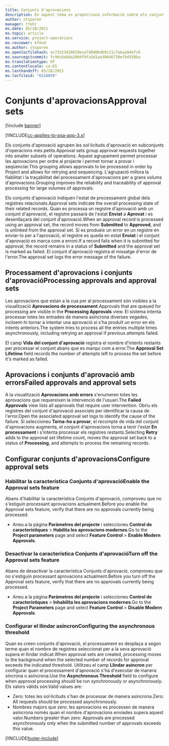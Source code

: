 ```yaml
---
title: Conjunts d'aprovacions
description: En aquest tema es proporciona informació sobre els conjunts d'aprovació, les sol·licituds i els subconjunts d'aquestes operacions.
author: stsporen
manager: tfehr
ms.date: 05/28/2021
ms.topic: article
ms.service: project-operations
ms.reviewer: kfend
ms.author: stsporen
ms.openlocfilehash: ac73313420029ece740d0bdb9c21c7abaa9defc6
ms.sourcegitcommit: fc96c6eb9a2094f9fa3d1ae39646730ef9d558ba
ms.translationtype: HT
ms.contentlocale: ca-ES
ms.lasthandoff: 05/28/2021
ms.locfileid: "6116859"
---
```

# <a name="approval-sets"></a><span data-ttu-id="ff023-103">Conjunts d'aprovacions</span><span class="sxs-lookup"><span data-stu-id="ff023-103">Approval sets</span></span>

[!include [banner](../includes/psa-now-project-operations.md)]

[!INCLUDE[cc-applies-to-psa-app-3.x](../includes/cc-applies-to-psa-app-3x.md)]

<span data-ttu-id="ff023-104">Els conjunts d'aprovació agrupen les sol·licituds d'aprovació en subconjunts d'operacions més petits.</span><span class="sxs-lookup"><span data-stu-id="ff023-104">Approval sets group approval requests together into smaller subsets of operations.</span></span> <span data-ttu-id="ff023-105">Aquest agrupament permet processar les aprovacions per ordre al projecte i permet tornar a provar i seqüenciar.</span><span class="sxs-lookup"><span data-stu-id="ff023-105">This grouping allows approvals to be processed in order by Project and allows for retrying and sequencing.</span></span> <span data-ttu-id="ff023-106">L'agrupació millora la fiabilitat i la traçabilitat del processament d'aprovacions per a grans volums d'aprovacions.</span><span class="sxs-lookup"><span data-stu-id="ff023-106">Grouping improves the reliability and traceability of approval processing for large volumes of approvals.</span></span>

<span data-ttu-id="ff023-107">Els conjunts d'aprovació indiquen l'estat de processament global dels registres relacionats.</span><span class="sxs-lookup"><span data-stu-id="ff023-107">Approval sets indicate the overall processing state of their related records.</span></span> <span data-ttu-id="ff023-108">Quan es processa un registre d'aprovació amb un conjunt d'aprovació, el registre passarà de l'estat **Enviat** a **Aprovat** i es desenllaçarà del conjunt d'aprovació.</span><span class="sxs-lookup"><span data-stu-id="ff023-108">When an approval record is processed using an approval set, the record moves from **Submitted** to **Approved**, and is unlinked from the approval set.</span></span> <span data-ttu-id="ff023-109">Si es produeix un error en un registre en enviar-lo per a l'aprovació, el registre es queda en estat **Enviat** i el conjunt d'aprovació es marca com a erroni.</span><span class="sxs-lookup"><span data-stu-id="ff023-109">If a record fails when it is submitted for approval, the record remains in a status of **Submitted** and the approval set is marked as failed.</span></span> <span data-ttu-id="ff023-110">El conjunt d'aprovació registra el missatge d'error de l'error.</span><span class="sxs-lookup"><span data-stu-id="ff023-110">The approval set logs the error message of the failure.</span></span>

## <a name="processing-approvals-and-approval-sets"></a><span data-ttu-id="ff023-111">Processament d'aprovacions i conjunts d'aprovació</span><span class="sxs-lookup"><span data-stu-id="ff023-111">Processing approvals and approval sets</span></span>
<span data-ttu-id="ff023-112">Les aprovacions que estan a la cua per al processament són visibles a la visualització **Aprovacions de processament**.</span><span class="sxs-lookup"><span data-stu-id="ff023-112">Approvals that are queued for processing are visible in the **Processing Approvals** view.</span></span> <span data-ttu-id="ff023-113">El sistema intenta processar totes les entrades de manera asíncrona diverses vegades, incloent-hi tornar a intentar una aprovació si s'ha produït un error en els intents anteriors.</span><span class="sxs-lookup"><span data-stu-id="ff023-113">The system tries to process all the entries multiple times asynchronously, including retrying an approval if previous attempts failed.</span></span>

<span data-ttu-id="ff023-114">El camp **Vida del conjunt d'aprovació** registra el nombre d'intents restants per processar el conjunt abans que es marqui com a error.</span><span class="sxs-lookup"><span data-stu-id="ff023-114">The **Approval Set Lifetime** field records the number of attempts left to process the set before it's marked as failed.</span></span>

## <a name="failed-approvals-and-approval-sets"></a><span data-ttu-id="ff023-115">Aprovacions i conjunts d'aprovació amb errors</span><span class="sxs-lookup"><span data-stu-id="ff023-115">Failed approvals and approval sets</span></span>
<span data-ttu-id="ff023-116">A la visualització **Aprovacions amb errors** s'enumeren totes les aprovacions que requereixen la intervenció de l'usuari.</span><span class="sxs-lookup"><span data-stu-id="ff023-116">The **Failed Approvals** view lists all approvals that require user intervention.</span></span> <span data-ttu-id="ff023-117">Obriu els registres del conjunt d'aprovació associats per identificar la causa de l'error.</span><span class="sxs-lookup"><span data-stu-id="ff023-117">Open the associated approval set logs to identify the cause of the failure.</span></span>
<span data-ttu-id="ff023-118">Si seleccioneu **Torna-ho a provar**, el recompte de vida del conjunt d'aprovacions augmenta, el conjunt d'aprovacions torna a tenir l'estat **En processament** i s'intenta processar els registres restants.</span><span class="sxs-lookup"><span data-stu-id="ff023-118">Selecting **Retry** adds to the approval set lifetime count, moves the approval set back to a status of **Processing**, and attempts to process the remaining records.</span></span>

## <a name="configure-approval-sets"></a><span data-ttu-id="ff023-119">Configurar conjunts d'aprovacions</span><span class="sxs-lookup"><span data-stu-id="ff023-119">Configure approval sets</span></span>

###  <a name="enable-the-approval-sets-feature"></a><span data-ttu-id="ff023-120">Habilitar la característica Conjunts d'aprovació</span><span class="sxs-lookup"><span data-stu-id="ff023-120">Enable the Approval sets feature</span></span>
<span data-ttu-id="ff023-121">Abans d'habilitar la característica Conjunts d'aprovació, comproveu que no s'estiguin processant aprovacions actualment.</span><span class="sxs-lookup"><span data-stu-id="ff023-121">Before you enable the Approval sets feature, verify that there are no approvals currently being processed.</span></span>

- <span data-ttu-id="ff023-122">Aneu a la pàgina **Paràmetres del projecte** i seleccioneu **Control de característiques** > **Habilita les aprovacions modernes**.</span><span class="sxs-lookup"><span data-stu-id="ff023-122">Go to the **Project parameters** page and select **Feature Control** > **Enable Modern Approvals**.</span></span>

### <a name="turn-off-the-approval-sets-feature"></a><span data-ttu-id="ff023-123">Desactivar la característica Conjunts d'aprovació</span><span class="sxs-lookup"><span data-stu-id="ff023-123">Turn off the Approval sets feature</span></span>
<span data-ttu-id="ff023-124">Abans de desactivar la característica Conjunts d'aprovació, comproveu que no s'estiguin processant aprovacions actualment.</span><span class="sxs-lookup"><span data-stu-id="ff023-124">Before you turn off the Approval sets feature, verify that there are no approvals currently being processed.</span></span>

- <span data-ttu-id="ff023-125">Aneu a la pàgina **Paràmetres del projecte** i seleccioneu **Control de característiques** > **Inhabilita les aprovacions modernes**.</span><span class="sxs-lookup"><span data-stu-id="ff023-125">Go to the **Project Parameters** page and select **Feature Control** > **Disable Modern Approvals**.</span></span>

### <a name="configuring-the-asynchronous-threshold"></a><span data-ttu-id="ff023-126">Configurar el llindar asíncron</span><span class="sxs-lookup"><span data-stu-id="ff023-126">Configuring the asynchronous threshold</span></span> 
<span data-ttu-id="ff023-127">Quan es creen conjunts d'aprovació, el processament es desplaça a segon terme quan el nombre de registres seleccionat per a la seva aprovació supera el llindar indicat.</span><span class="sxs-lookup"><span data-stu-id="ff023-127">When approval sets are created, processing moves to the background when the selected number of records for approval exceeds the indicated threshold.</span></span> <span data-ttu-id="ff023-128">Utilitzeu el camp **Llindar asíncron** per configurar quan el processament d'aprovació s'ha d'executar de manera síncrona o asíncrona.</span><span class="sxs-lookup"><span data-stu-id="ff023-128">Use the **Asynchronous Threshold** field to configure when approval processing should be run synchronously or asynchronously.</span></span>
<span data-ttu-id="ff023-129">Els valors vàlids són:</span><span class="sxs-lookup"><span data-stu-id="ff023-129">Valid values are:</span></span>

  - <span data-ttu-id="ff023-130">Zero: totes les sol·licituds s'han de processar de manera asíncrona.</span><span class="sxs-lookup"><span data-stu-id="ff023-130">Zero: All requests should be processed asynchronously.</span></span> 
  - <span data-ttu-id="ff023-131">Nombres majors que zero: les aprovacions es processen de manera asíncrona només quan el nombre d'aprovacions enviades supera aquest valor.</span><span class="sxs-lookup"><span data-stu-id="ff023-131">Numbers greater than zero: Approvals are processed asynchronously only when the submitted number of approvals exceeds this value.</span></span>

[!INCLUDE[footer-include](../includes/footer-banner.md)]
